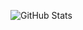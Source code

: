 ![GitHub Stats](https://github-readme-stats.vercel.app/api/top-langs/?username=GarethTacos&theme=tokyonight&show_icons=true&hide_border=true&layout=compact)
